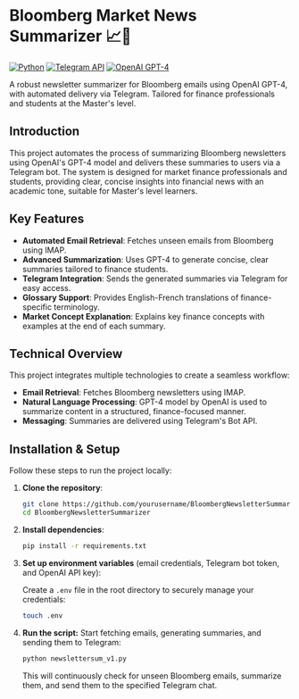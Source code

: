 
# Bloomberg Market News Summarizer 📈💼
[![Python](https://img.shields.io/badge/Python-3.9+-blue)](https://python.org)
[![Telegram API](https://img.shields.io/badge/Telegram-Bot-blue)](https://core.telegram.org/bots)
[![OpenAI GPT-4](https://img.shields.io/badge/OpenAI-GPT--4-brightgreen)](https://openai.com)

A robust newsletter summarizer for Bloomberg emails using OpenAI GPT-4, with automated delivery via Telegram. Tailored for finance professionals and students at the Master's level.

## Introduction
This project automates the process of summarizing Bloomberg newsletters using OpenAI's GPT-4 model and delivers these summaries to users via a Telegram bot. The system is designed for market finance professionals and students, providing clear, concise insights into financial news with an academic tone, suitable for Master's level learners.

## Key Features
- **Automated Email Retrieval**: Fetches unseen emails from Bloomberg using IMAP.
- **Advanced Summarization**: Uses GPT-4 to generate concise, clear summaries tailored to finance students.
- **Telegram Integration**: Sends the generated summaries via Telegram for easy access.
- **Glossary Support**: Provides English-French translations of finance-specific terminology.
- **Market Concept Explanation**: Explains key finance concepts with examples at the end of each summary.

## Technical Overview
This project integrates multiple technologies to create a seamless workflow:
- **Email Retrieval**: Fetches Bloomberg newsletters using IMAP.
- **Natural Language Processing**: GPT-4 model by OpenAI is used to summarize content in a structured, finance-focused manner.
- **Messaging**: Summaries are delivered using Telegram's Bot API.

## Installation & Setup
Follow these steps to run the project locally:

1. **Clone the repository**:
   ```bash
   git clone https://github.com/yourusername/BloombergNewsletterSummarizer.git
   cd BloombergNewsletterSummarizer
   ```

2. **Install dependencies**:
   ```bash
   pip install -r requirements.txt
   ```

3. **Set up environment variables** (email credentials, Telegram bot token, and OpenAI API key):
   
   Create a `.env` file in the root directory to securely manage your credentials:
   ```bash
   touch .env

4. **Run the script:** Start fetching emails, generating summaries, and sending them to Telegram:
   ```bash
   python newslettersum_v1.py
   ```
   This will continuously check for unseen Bloomberg emails, summarize them, and send them to the specified Telegram chat.



